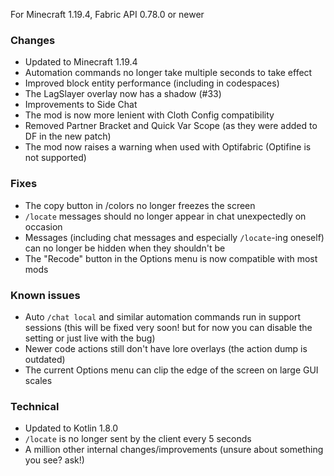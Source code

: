 For Minecraft 1.19.4, Fabric API 0.78.0 or newer

### Changes
- Updated to Minecraft 1.19.4
- Automation commands no longer take multiple seconds to take effect
- Improved block entity performance (including in codespaces)
- The LagSlayer overlay now has a shadow (#33)
- Improvements to Side Chat
- The mod is now more lenient with Cloth Config compatibility
- Removed Partner Bracket and Quick Var Scope (as they were added to DF in the new patch)
- The mod now raises a warning when used with Optifabric (Optifine is not supported)

### Fixes
- The copy button in /colors no longer freezes the screen
- `/locate` messages should no longer appear in chat unexpectedly on occasion
- Messages (including chat messages and especially `/locate`-ing oneself) can no longer be hidden when they shouldn't be
- The "Recode" button in the Options menu is now compatible with most mods

### Known issues
- Auto `/chat local` and similar automation commands run in support sessions (this will be fixed very soon! but for now you can disable the setting or just live with the bug)
- Newer code actions still don't have lore overlays (the action dump is outdated)
- The current Options menu can clip the edge of the screen on large GUI scales

### Technical
- Updated to Kotlin 1.8.0
- `/locate` is no longer sent by the client every 5 seconds
- A million other internal changes/improvements (unsure about something you see? ask!)